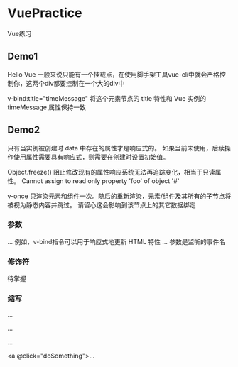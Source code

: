 # VuePractice
Vue练习

## Demo1
Hello Vue
一般来说只能有一个挂载点，在使用脚手架工具vue-cli中就会严格控制你，这两个div都要控制在一个大的div中

v-bind:title="timeMessage"
将这个元素节点的 title 特性和 Vue 实例的 timeMessage 属性保持一致


## Demo2
只有当实例被创建时 data 中存在的属性才是响应式的。
如果当前未使用，后续操作使用属性需要具有响应式，则需要在创建时设置初始值。

Object.freeze()
阻止修改现有的属性响应系统无法再追踪变化，相当于只读属性。
Cannot assign to read only property 'foo' of object '#<Object>'

v-once
只渲染元素和组件一次。随后的重新渲染，元素/组件及其所有的子节点将被视为静态内容并跳过。
请留心这会影响到该节点上的其它数据绑定

### 参数
<a v-bind:href="url">...</a>
例如，v-bind指令可以用于响应式地更新 HTML 特性
<a v-on:click="doSomething">...</a>
参数是监听的事件名

### 修饰符
待掌握


### 缩写
<!-- 完整语法 -->
<a v-bind:href="url">...</a>
<!-- 缩写 -->
<a :href="url">...</a>

<!-- 完整语法 -->
<a v-on:click="doSomething">...</a>
<!-- 缩写 -->
<a @click="doSomething">...</a>

